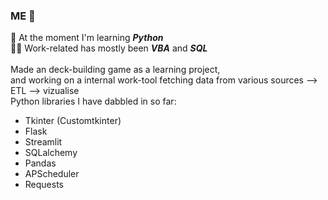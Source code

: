 ### ME 🫡

🐍 At the moment I'm learning ***Python***
<br>
👷‍♂️ Work-related has mostly been ***VBA*** and ***SQL***
<br><br>
Made an deck-building game as a learning project,<br> and working on a internal work-tool fetching data from various sources --> ETL --> vizualise
<br>
Python libraries I have dabbled in so far:
  - Tkinter (Customtkinter)
  - Flask
  - Streamlit
  - SQLalchemy
  - Pandas
  - APScheduler
  - Requests
